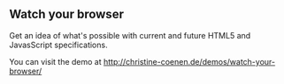 ## Watch your browser ##

Get an idea of what's possible with current and future HTML5 and JavasScript specifications.

You can visit the demo at http://christine-coenen.de/demos/watch-your-browser/